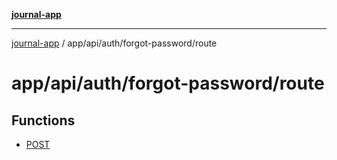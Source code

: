 [**journal-app**](../../../../../README.md)

***

[journal-app](../../../../../modules.md) / app/api/auth/forgot-password/route

# app/api/auth/forgot-password/route

## Functions

- [POST](functions/POST.md)
